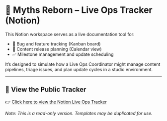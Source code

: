 # 🧠 Myths Reborn – Live Ops Tracker (Notion)

This Notion workspace serves as a live documentation tool for:

- 🔧 Bug and feature tracking (Kanban board)
- 📆 Content release planning (Calendar view)
- ✅ Milestone management and update scheduling

It’s designed to simulate how a Live Ops Coordinator might manage content pipelines, triage issues, and plan update cycles in a studio environment.

---

## 🔗 View the Public Tracker

👉 [Click here to view the Notion Live Ops Tracker]([https://your-notion-link-here](https://www.notion.so/1db300a1818f8043b263c43ef8cd5db7?v=1db300a1818f8022a43b000c73b1fee9&pvs=4))

*Note: This is a read-only version. Templates may be duplicated for use.*
